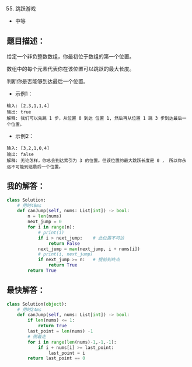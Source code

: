 0055. 跳跃游戏

- 中等

## 题目描述：
给定一个非负整数数组，你最初位于数组的第一个位置。

数组中的每个元素代表你在该位置可以跳跃的最大长度。

判断你是否能够到达最后一个位置。


- 示例1：
```
输入: [2,3,1,1,4]
输出: true
解释: 我们可以先跳 1 步，从位置 0 到达 位置 1, 然后再从位置 1 跳 3 步到达最后一个位置。
```

- 示例2：
```
输入: [3,2,1,0,4]
输出: false
解释: 无论怎样，你总会到达索引为 3 的位置。但该位置的最大跳跃长度是 0 ， 所以你永远不可能到达最后一个位置。
```

## 我的解答：
``` python
class Solution:
    # 用时48ms
    def canJump(self, nums: List[int]) -> bool:
        n = len(nums)
        next_jump = 0
        for i in range(n):
            # print(i)
            if i > next_jump:    # 此位置不可达
                return False
            next_jump = max(next_jump, i + nums[i])
            # print(i, next_jump)
            if next_jump >= n:   # 提前到终点
                return True
        return True
```

## 最快解答：
```python
class Solution(object):
    # 用时24ms
    def canJump(self, nums: List[int]) -> bool:
        if len(nums) <= 1:
            return True
        last_point = len(nums) -1
        # 倒着走
        for i in range(len(nums)-1,-1,-1):
            if i + nums[i] >= last_point:
                last_point = i
        return last_point == 0
```

